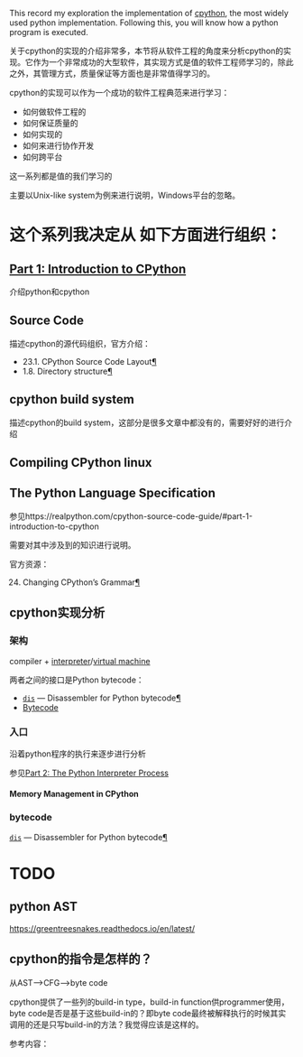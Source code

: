 This record my exploration the implementation of [cpython](https://github.com/python/cpython), the most widely used python implementation. Following this, you will know how  a python program is executed.



关于cpython的实现的介绍非常多，本节将从软件工程的角度来分析cpython的实现。它作为一个非常成功的大型软件，其实现方式是值的软件工程师学习的，除此之外，其管理方式，质量保证等方面也是非常值得学习的。

cpython的实现可以作为一个成功的软件工程典范来进行学习：

- 如何做软件工程的
- 如何保证质量的
- 如何实现的
- 如何来进行协作开发
- 如何跨平台

这一系列都是值的我们学习的

主要以Unix-like system为例来进行说明，Windows平台的忽略。



# 这个系列我决定从 如下方面进行组织：

## [Part 1: Introduction to CPython](https://realpython.com/cpython-source-code-guide/#part-1-introduction-to-cpython)

介绍python和cpython

## Source Code

描述cpython的源代码组织，官方介绍：

- 23.1. CPython Source Code Layout[¶](https://devguide.python.org/exploring/#cpython-source-code-layout)
- 1.8. Directory structure[¶](https://devguide.python.org/setup/#directory-structure)

## cpython build system

描述cpython的build system，这部分是很多文章中都没有的，需要好好的进行介绍





## Compiling CPython linux





## The Python Language Specification

参见https://realpython.com/cpython-source-code-guide/#part-1-introduction-to-cpython

需要对其中涉及到的知识进行说明。

官方资源：

24. Changing CPython’s Grammar[¶](https://devguide.python.org/grammar/#changing-cpython-s-grammar)



## cpython实现分析

### 架构

compiler + [interpreter](https://en.wikipedia.org/wiki/Interpreter_(computing))/[virtual machine](https://en.wikipedia.org/wiki/Virtual_machine)

两者之间的接口是Python bytecode：

- [`dis`](https://docs.python.org/3/library/dis.html#module-dis) — Disassembler for Python bytecode[¶](https://docs.python.org/3/library/dis.html#module-dis)
- [Bytecode](https://en.wikipedia.org/wiki/Bytecode)

### 入口

沿着python程序的执行来逐步进行分析

参见[Part 2: The Python Interpreter Process](https://realpython.com/cpython-source-code-guide/#part-2-the-python-interpreter-process)

#### Memory Management in CPython





### bytecode

[`dis`](https://docs.python.org/3/library/dis.html#module-dis) — Disassembler for Python bytecode[¶](https://docs.python.org/3/library/dis.html#module-dis)









# TODO 

## python AST

https://greentreesnakes.readthedocs.io/en/latest/



## cpython的指令是怎样的？

从AST-->CFG-->byte code

cpython提供了一些列的build-in type，build-in function供programmer使用，byte code是否是基于这些build-in的？即byte code最终被解释执行的时候其实调用的还是只写build-in的方法？我觉得应该是这样的。





参考内容：

